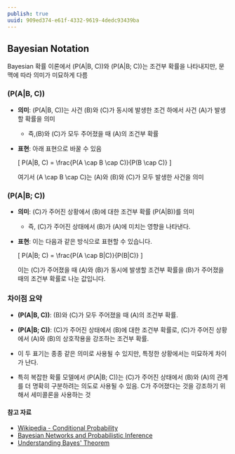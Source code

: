 ```yaml
---
publish: true
uuid: 909ed374-e61f-4332-9619-4dedc93439ba
---
```


## Bayesian Notation

Bayesian 확률 이론에서 \(P(A|B, C)\)와 \(P(A|B; C)\)는 조건부 확률을 나타내지만, 문맥에 따라 의미가 미묘하게 다름

### \(P(A|B, C)\)

- **의미**: \(P(A|B, C)\)는 사건 \(B\)와 \(C\)가 동시에 발생한 조건 하에서 사건 \(A\)가 발생할 확률을 의미
    - 즉,\(B\)와 \(C\)가 모두 주어졌을 때 \(A\)의 조건부 확률
- **표현**: 아래 표현으로 바꿀 수 있음

  \[
  P(A|B, C) = \frac{P(A \cap B \cap C)}{P(B \cap C)}
  \]

  여기서 \(A \cap B \cap C\)는 \(A\)와 \(B\)와 \(C\)가 모두 발생한 사건을 의미

### \(P(A|B; C)\)

- **의미**: \(C\)가 주어진 상황에서 \(B\)에 대한 조건부 확률 \(P(A|B)\)를 의미
    - 즉, \(C\)가 주어진 상태에서 \(B\)가 \(A\)에 미치는 영향을 나타낸다.
- **표현**: 이는 다음과 같은 방식으로 표현할 수 있습니다.

  \[
  P(A|B; C) = \frac{P(A \cap B|C)}{P(B|C)}
  \]

  이는 \(C\)가 주어졌을 때 \(A\)와 \(B\)가 동시에 발생할 조건부 확률을 \(B\)가 주어졌을 때의 조건부 확률로 나눈 값입니다.

### 차이점 요약

- **\(P(A|B, C)\)**: \(B\)와 \(C\)가 모두 주어졌을 때 \(A\)의 조건부 확률.
- **\(P(A|B; C)\)**: \(C\)가 주어진 상태에서 \(B\)에 대한 조건부 확률로, \(C\)가 주어진 상황에서 \(A\)와 \(B\)의 상호작용을 강조하는 조건부 확률.

- 이 두 표기는 종종 같은 의미로 사용될 수 있지만, 특정한 상황에서는 미묘하게 차이가 난다.
- 특히 복잡한 확률 모델에서 \(P(A|B; C)\)는 \(C\)가 주어진 상태에서 \(B\)와 \(A\)의 관계를 더 명확히 구분하려는 의도로 사용될 수 있음. C가 주어졌다는 것을 강조하기 위해서 세미콜론을 사용하는 것

#### 참고 자료

- [Wikipedia - Conditional Probability](https://en.wikipedia.org/wiki/Conditional_probability)
- [Bayesian Networks and Probabilistic Inference](https://www.cs.ubc.ca/~murphyk/Bayes/bayes.html)
- [Understanding Bayes' Theorem](https://arbital.com/p/bayes_rule/)